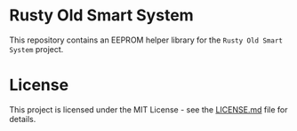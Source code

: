 # Rusty Old Smart System
This repository contains an EEPROM helper library for the `Rusty Old Smart System` project. 

# License
This project is licensed under the MIT License - see the [LICENSE.md](LICENSE.md) file for details.
